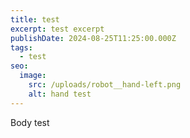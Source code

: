 ```yaml
---
title: test
excerpt: test excerpt
publishDate: 2024-08-25T11:25:00.000Z
tags:
  - test
seo:
  image:
    src: /uploads/robot__hand-left.png
    alt: hand test
---
```


Body test
